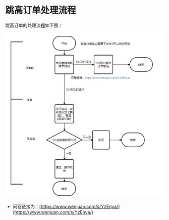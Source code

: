 # 跳高订单处理流程

跳高订单的处理流程如下图：

![](../../../.gitbook/assets/image%20%28164%29.png)

* 问卷链接为：[https://www.wenjuan.com/s/YzEnya/](https://www.wenjuan.com/s/YzEnya/)


